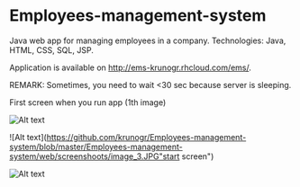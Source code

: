 Employees-management-system
===========================

Java web app for managing employees in a company. Technologies: Java, HTML, CSS, SQL, JSP.

Application is available on http://ems-krunogr.rhcloud.com/ems/.

REMARK: 
Sometimes, you need to wait <30 sec because server is sleeping.


First screen when you run app (1th image)

![Alt text](https://github.com/krunogr/Employees-management-system/blob/master/Employees-management-system/web/screenshoots/first.JPG "start screen")

![Alt text](https://github.com/krunogr/Employees-management-system/blob/master/Employees-management-system/web/screenshoots/image_3.JPG"start screen")

![Alt text](https://github.com/krunogr/Employees-management-system/blob/master/Employees-management-system/web/screenshoots/second.JPG "start screen")
